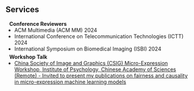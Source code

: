 ## Services

<h4 style="margin:0 10px 0;">Conference Reviewers</h4>

<ul style="margin:0 0 5px;">
  <li><autocolor>ACM Multimedia (ACM MM) 2024</autocolor></li>
  <li><autocolor>International Conference on Telecommunication Technologies (ICTT) 2024</autocolor></li>
  <li><autocolor>International Symposium on Biomedical Imaging (ISBI) 2024</autocolor></li>
</ul>

<h4 style="margin:0 10px 0;">Workshop Talk</h4>
<ul style="margin:0 0 20px;">
  <li><a href="https://www.bilibili.com/video/BV1fs421g7Q8/?spm_id_from=333.1387.homepage.video_card.click&vd_source=b9d19796026bb3810b43c7050d20b526"><autocolor>China Society of Image and Graphics (CSIG) Micro-Expression Workshop, Institute of Psychology, Chinese Academy of Sciences (Remote) - Invited to present my publications on fairness and causality in micro-expression machine learning models</autocolor></a></li>
</ul>
